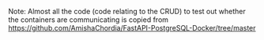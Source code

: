 Note: Almost all the code (code relating to the CRUD) to test out whether the containers are communicating is copied from https://github.com/AmishaChordia/FastAPI-PostgreSQL-Docker/tree/master
